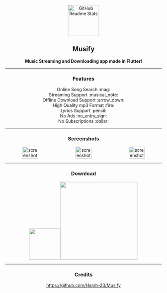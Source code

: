 <p align="center">
 <img width="100px" src="https://telegra.ph/file/ceab212e2a6cb5c0ea087.png" align="center" alt="GitHub Readme Stats" />
 <h2 align="center"><b>Musify</b></h2>
 <p align="center"><b>Music Streaming and Downloading app made in Flutter!</b></p>
</p>

---

  <h3 align="center">Features</h3>
  <p align="center">
    Online Song Search :mag:<br>
    Streaming Support :musical_note:<br>
    Offline Download Support :arrow_down:<br>
    High Quality mp3 Format :fire:<br>
  	Lyrics Support :pencil:<br>
    No Ads :no_entry_sign:<br>
    No Subscriptions :dollar:<br>
 

---

<h3 align="center">Screenshots</h3>


<div align="center" style="width:100%;display:flex;justify-content:space-between;">
<img width="32%" src="https://user-images.githubusercontent.com/79704324/174257334-235e21f4-8618-4a28-a687-f864ff2576cc.jpg" align="center" alt="screenshot" />
<img width="32%" src="https://user-images.githubusercontent.com/79704324/174257163-b9f87b6f-b344-40b8-a622-abbf23b2e8e9.jpg" align="center" alt="screenshot" />
<img width="32%" src="https://user-images.githubusercontent.com/79704324/174257473-0ac61c6d-092f-44b7-927a-873351b112b1.jpg" align="center" alt="screenshot" />
</div>

---

  <h3 align="center">Download</h3>
     <p align="center" style="align-items:center"><a href="https://github.com/gokadzev/Musify/releases" rel="GitHub Releases"><img width="100" height="100" src="https://telegra.ph/file/21bb2cc648561f192cea4.png"></a><a href="https://apt.izzysoft.de/fdroid/index/apk/me.musify" rel="IzzySoft"><img width="250" src="https://gitlab.com/IzzyOnDroid/repo/-/raw/master/assets/IzzyOnDroid.png"></a></p>


---
  <h3 align="center">Credits</h3>
   <p align="center" ><a href="https://github.com/Harsh-23/Musify">https://github.com/Harsh-23/Musify</a></p>
